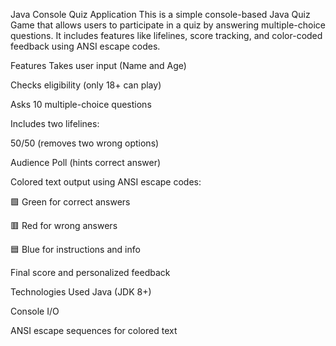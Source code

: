 Java Console Quiz Application
This is a simple console-based Java Quiz Game that allows users to participate in a quiz by answering multiple-choice questions. It includes features like lifelines, score tracking, and color-coded feedback using ANSI escape codes.

 Features
Takes user input (Name and Age)

Checks eligibility (only 18+ can play)

Asks 10 multiple-choice questions

Includes two lifelines:

50/50 (removes two wrong options)

Audience Poll (hints correct answer)

Colored text output using ANSI escape codes:

🟩 Green for correct answers

🟥 Red for wrong answers

🟦 Blue for instructions and info

Final score and personalized feedback

 Technologies Used
Java (JDK 8+)

Console I/O

ANSI escape sequences for colored text
